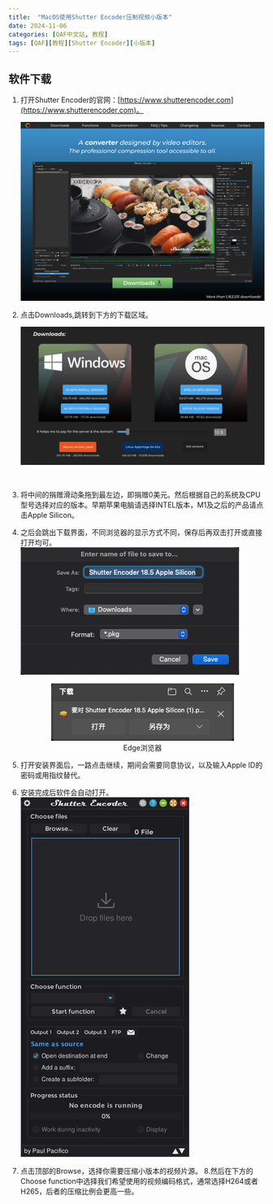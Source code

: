 ```yaml
---
title:  "MacOS使用Shutter Encoder压制视频小版本"
date: 2024-11-06
categories: [QAF中文站, 教程]
tags: [QAF][教程][Shutter Encoder][小版本]
---
```


## 软件下载

1. 打开Shutter Encoder的官网：[https://www.shutterencoder.com](https://www.shutterencoder.com)。
   <br/>

   ![website](/assets/img/post/2024-11-06-how-to-compress-video-by-shutter-encoder/website.png)
    <br/>

2. 点击Downloads,跳转到下方的下载区域。
   <br/>

    ![downloads](/assets/img/post/2024-11-06-how-to-compress-video-by-shutter-encoder/downloads.png)

    <br/>
3. 将中间的捐赠滑动条拖到最左边，即捐赠0美元。然后根据自己的系统及CPU型号选择对应的版本。早期苹果电脑请选择INTEL版本，M1及之后的产品请点击Apple Silicon。
4. 之后会跳出下载界面，不同浏览器的显示方式不同，保存后再双击打开或直接打开均可。
   ![firefox](/assets/img/post/2024-11-06-how-to-compress-video-by-shutter-encoder/versions.png#pic_center "firefox浏览器")

    <center><img src="/assets/img/post/2024-11-06-how-to-compress-video-by-shutter-encoder/versions2.png"><figcaption>Edge浏览器</figcaption></center>
5. 打开安装界面后，一路点击继续，期间会需要同意协议，以及输入Apple ID的密码或用指纹替代。
6. 安装完成后软件会自动打开。
   ![](/assets/img/post/2024-11-06-how-to-compress-video-by-shutter-encoder/se1.png)
7. 点击顶部的Browse，选择你需要压缩小版本的视频片源。
8.然后在下方的Choose function中选择我们希望使用的视频编码格式，通常选择H264或者H265，后者的压缩比例会更高一些。

   

